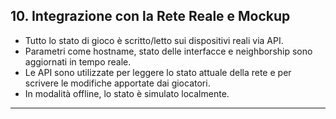 ## 10. Integrazione con la Rete Reale e Mockup

- Tutto lo stato di gioco è scritto/letto sui dispositivi reali via API.
- Parametri come hostname, stato delle interfacce e neighborship sono aggiornati in tempo reale.
- Le API sono utilizzate per leggere lo stato attuale della rete e per scrivere le modifiche apportate dai giocatori.
- In modalità offline, lo stato è simulato localmente.

---
